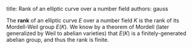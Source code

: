 title: Rank of an elliptic curve over a number field
authors:
    gauss

The **rank** of an elliptic curve $E$ over a number field $K$ is the rank of its <a knowl="lmfdb/ec.q.mordell-weil">Mordell-Weil group</a>  $E(K)$. We know by a theorem of Mordell (later generalized by Weil to abelian varieties) that $E(K)$ is a finitely-generated abelian group, and thus the rank is finite.
